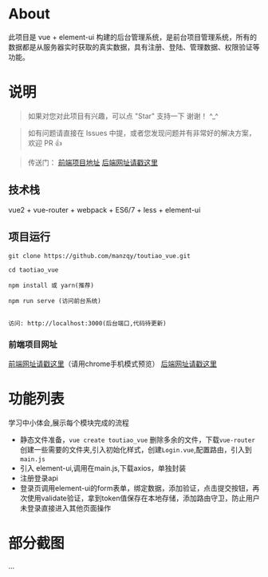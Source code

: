 
# About

此项目是 vue + element-ui 构建的后台管理系统，是前台项目管理系统，所有的数据都是从服务器实时获取的真实数据，具有注册、登陆、管理数据、权限验证等功能。


# 说明

>  如果对您对此项目有兴趣，可以点 "Star" 支持一下 谢谢！ ^_^

>  如有问题请直接在 Issues 中提，或者您发现问题并有非常好的解决方案，欢迎 PR 👍

>  传送门：
>  [前端项目地址](https://github.com/manzqy/toutiao_vue.git)
>  [后端网址请戳这里](https://github.com/manzqy/toutiao_vue_backend.git)



## 技术栈

vue2 + vue-router + webpack + ES6/7 + less + element-ui


## 项目运行


```
git clone https://github.com/manzqy/toutiao_vue.git 

cd taotiao_vue  

npm install 或 yarn(推荐)

npm run serve (访问前台系统)


访问: http://localhost:3000(后台端口,代码待更新)

```



### 前端项目网址
[前端网址请戳这里](https://github.com/manzqy/toutiao_vue.git )（请用chrome手机模式预览）
[后端网址请戳这里](https://github.com/manzqy/toutiao_vue_backend.git)

# 功能列表
学习中小体会,展示每个模块完成的流程
- 静态文件准备，`vue create toutiao_vue` 删除多余的文件，下载`vue-router` 创建一些需要的文件夹,引入初始化样式，创建`Login.vue`,配置路由，引入到`main.js`
- 引入 element-ui,调用在main.js,下载axios，单独封装 
- 注册登录api
- 登录页调用element-ui的form表单，绑定数据，添加验证，点击提交按钮，再次使用validate验证，拿到token值保存在本地存储，添加路由守卫，防止用户未登录直接进入其他页面操作
# 部分截图
...






